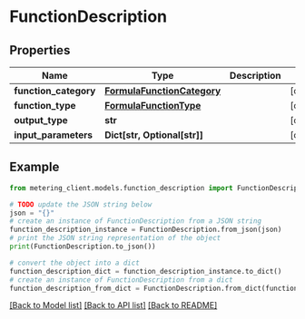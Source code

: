 # FunctionDescription


## Properties

Name | Type | Description | Notes
------------ | ------------- | ------------- | -------------
**function_category** | [**FormulaFunctionCategory**](FormulaFunctionCategory.md) |  | [optional] 
**function_type** | [**FormulaFunctionType**](FormulaFunctionType.md) |  | [optional] 
**output_type** | **str** |  | [optional] 
**input_parameters** | **Dict[str, Optional[str]]** |  | [optional] 

## Example

```python
from metering_client.models.function_description import FunctionDescription

# TODO update the JSON string below
json = "{}"
# create an instance of FunctionDescription from a JSON string
function_description_instance = FunctionDescription.from_json(json)
# print the JSON string representation of the object
print(FunctionDescription.to_json())

# convert the object into a dict
function_description_dict = function_description_instance.to_dict()
# create an instance of FunctionDescription from a dict
function_description_from_dict = FunctionDescription.from_dict(function_description_dict)
```
[[Back to Model list]](../README.md#documentation-for-models) [[Back to API list]](../README.md#documentation-for-api-endpoints) [[Back to README]](../README.md)


